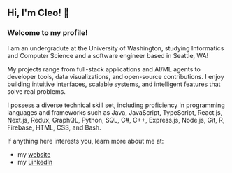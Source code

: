 ## Hi, I'm Cleo! 👋
### Welcome to my profile!

I am an undergradute at the University of Washington, studying Informatics and Computer Science and a software engineer based in Seattle, WA!

My projects range from full-stack applications and AI/ML agents to developer tools, data visualizations, and open-source contributions. I enjoy building intuitive interfaces, scalable systems, and intelligent features that solve real problems.

I possess a diverse technical skill set, including proficiency in programming languages and frameworks such as Java, JavaScript, TypeScript, React.js, Next.js, Redux, GraphQL, Python, SQL, C#, C++, Express.js, Node.js, Git, R, Firebase, HTML, CSS, and Bash.

If anything here interests you, learn more about me at:
- my [website](https://www.cleoreyes.com)
- my [LinkedIn](https://www.linkedin.com/in/cleoreyes)
